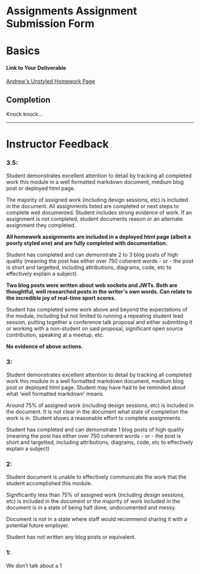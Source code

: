 # Assignments Assignment Submission Form

# Basics

#### Link to Your Deliverable

[Andrew's Unstyled Homework Page](https://andrewlcrist.github.io/homework/)

## Completion

Knock knock...

-----

# Instructor Feedback

### 3.5:

Student demonstrates excellent attention to detail by tracking all completed work this module in a well formatted markdown document, medium blog post or deployed html page.

The majority of assigned work (including design sessions, etc) is included in the document. All assignments listed are completed or next steps to complete well documented. Student includes strong evidence of work. If an assignment is not completed, student documents reason or an alternate assignment they completed.

**All homework assignments are included in a deployed html page (albeit a poorly styled one) and are fully completed with documentation.** 

Student has completed and can demonstrate 2 to 3 blog posts of high quality (meaning the post has either over 750 coherent words - or - the post is short and targetted, including attributions, diagrams, code, etc to effectively explain a subject)

**Two blog posts were written about web sockets and JWTs. Both are thoughtful, well researched posts in the writer's own words. Can relate to the incredible joy of real-time sport scores.**

Student has completed some work above and beyond the expectations of the module, including but not limited to running a repeating student lead session, putting together a conference talk proposal and either submitting it or working with a non-student on said proposal, significant open source contribution, speaking at a meetup, etc.

**No evidence of above actions.**

### 3:

Student demonstrates excellent attention to detail by tracking all completed work this module in a well formatted markdown document, medium blog post or deployed html page. Student may have had to be reminded about what ‘well formatted markdown’ means.

Around 75% of assigned work (including design sessions, etc) is included in the document. It is not clear in the document what state of completion the work is in. Student shows a reasonable effort to complete assignments.

Student has completed and can demonstrate 1 blog posts of high quality (meaning the post has either over 750 coherent words - or - the post is short and targetted, including attributions, diagrams, code, etc to effectively explain a subject)

### 2:

Student document is unable to effectively communicate the work that the student accomplished this module.

Significantly less than 75% of assigned work (including design sessions, etc) is included in the document or the majority of work included in the document is in a state of being half done, undocumented and messy.

Document is not in a state where staff would recommend sharing it with a potential future employer.

Student has not written any blog posts or equivalent.

### 1:

We don’t talk about a 1
